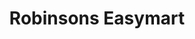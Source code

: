---
title: "Robinsons Easymart"
url: /quezon-city/robinsons-easymart-quirino-highway/
shop: Supermarkt
---